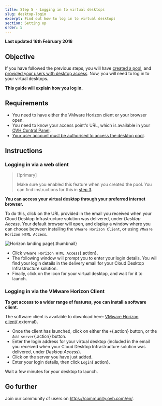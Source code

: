 ```yaml
---
title: Step 5 - Logging in to virtual desktops
slug: desktop-login
excerpt: Find out how to log in to virtual desktops
section: Setting up
order: 5
---
```


**Last updated 16th February 2018**

## Objective

If you have followed the previous steps, you will have [created a pool](../how-to-create-pool/), and [provided your users with desktop access](../assigning-desktop-access/). Now, you will need to log in to your virtual desktops.

**This guide will explain how you log in.**

## Requirements

- You need to have either the VMware Horizon client or your browser open.
- You need to know your access point's URL, which is available in your [OVH Control Panel](https://www.ovh.com/auth/?action=gotomanager&from=https://www.ovh.co.uk/&ovhSubsidiary=GB).
- [Your user account must be authorised to access the desktop pool](../assigning-desktop-access/).


## Instructions

### Logging in via a web client


> [!primary]
>
> Make sure you enabled this feature when you created the pool. You can find instructions for this in [step 3](../assigning-desktop-access/).
> 

**You can access your virtual desktop through your preferred internet browser.**

To do this, click on the URL provided in the email you received when your Cloud Desktop Infrastructure solution was delivered, under *Desktop Access*. Your default browser will open, and display a window where you can choose between installing the `VMware Horizon Client`, or using `VMware Horizon HTML Access`.

![Horizon landing page](images/1200.png){.thumbnail}

- Click `VMware Horizon HTML Access`{.action}.
- The following window will prompt you to enter your login details. You will find your login details in the delivery email for your Cloud Desktop Infrastructure solution.
- Finally, click on the icon for your virtual desktop, and wait for it to launch.


### Logging in via the VMware Horizon Client

**To get access to a wider range of features, you can install a software client.**

The software client is available to download here: [VMware Horizon client](https://my.vmware.com/en/web/vmware/info/slug/desktop_end_user_computing/vmware_horizon_clients/4_0){.external}.

- Once the client has launched, click on either the `+`{.action} button, or the `Add server`{.action} button.
- Enter the login address for your virtual desktop (included in the email you received when  your Cloud Desktop Infrastructure solution was delivered, under *Desktop Access*).
- Click on the server you have just added.
- Enter your login details, then click `Login`{.action}.

Wait a few minutes for your desktop to launch.

## Go further

Join our community of users on <https://community.ovh.com/en/>.
